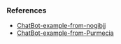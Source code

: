 

### References
- [ChatBot-example-from-nogibjj](https://github.com/nogibjj/assimilate-openai/tree/main/chatbot)
- [ChatBot-example-from-Purmecia](https://github.com/purmecia/rust_new_world/tree/main/Individual_project/chatbot)
